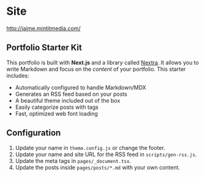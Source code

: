 # Site

http://jaime.mintitmedia.com/

## Portfolio Starter Kit

This portfolio is built with **Next.js** and a library called [Nextra](https://nextra.vercel.app/). It allows you to write Markdown and focus on the _content_ of your portfolio. This starter includes:

- Automatically configured to handle Markdown/MDX
- Generates an RSS feed based on your posts
- A beautiful theme included out of the box
- Easily categorize posts with tags
- Fast, optimized web font loading


## Configuration

1. Update your name in `theme.config.js` or change the footer.
1. Update your name and site URL for the RSS feed in `scripts/gen-rss.js`.
1. Update the meta tags in `pages/_document.tsx`.
1. Update the posts inside `pages/posts/*.md` with your own content.

